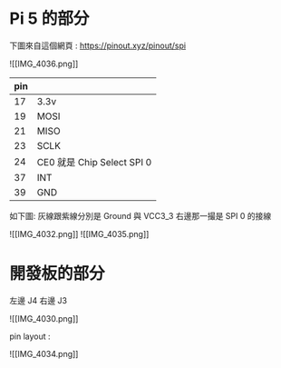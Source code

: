 # Pi 5 的部分

 下圖來自這個網頁 :
https://pinout.xyz/pinout/spi

![[IMG_4036.png]]

| pin |                          |
| --- | ------------------------ |
| 17  | 3.3v                     |
| 19  | MOSI                     |
| 21  | MISO                     |
| 23  | SCLK                     |
| 24  | CE0 就是 Chip Select SPI 0 |
| 37  | INT                      |
| 39  | GND                      |

如下圖:
灰線跟紫線分別是 Ground 與 VCC3_3
右邊那一撮是 SPI 0 的接線

![[IMG_4032.png]]
![[IMG_4035.png]]




# 開發板的部分

左邊 J4 右邊 J3 

![[IMG_4030.png]]

pin layout :

![[IMG_4034.png]]

